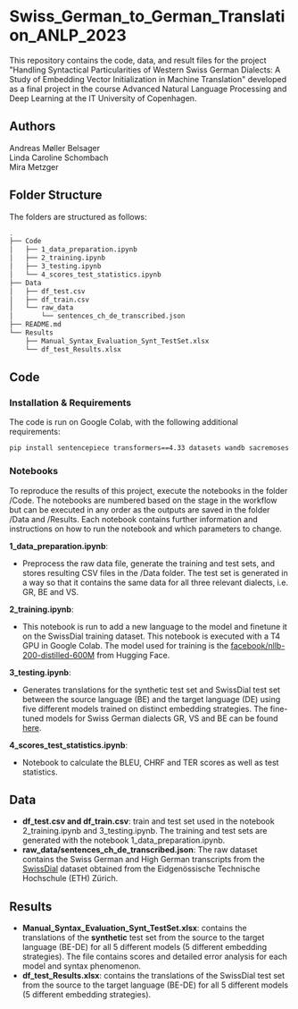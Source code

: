 # Swiss_German_to_German_Translation_ANLP_2023

This repository contains the code, data, and result files for the project "Handling Syntactical Particularities of Western Swiss German Dialects: A Study of Embedding Vector Initialization in Machine Translation" developed as a final project in the course Advanced Natural Language Processing and Deep Learning at the IT University of Copenhagen.

## Authors
Andreas Møller Belsager  
Linda Caroline Schombach  
Mira Metzger

## Folder Structure

The folders are structured as follows:

```bash
.
├── Code
│   ├── 1_data_preparation.ipynb
│   ├── 2_training.ipynb
│   ├── 3_testing.ipynb
│   └── 4_scores_test_statistics.ipynb
├── Data
│   ├── df_test.csv
│   ├── df_train.csv
│   └── raw_data
│       └── sentences_ch_de_transcribed.json
├── README.md
└── Results
    ├── Manual_Syntax_Evaluation_Synt_TestSet.xlsx
    └── df_test_Results.xlsx
```

## Code

### Installation & Requirements

The code is run on Google Colab, with the following additional requirements:

```bash
pip install sentencepiece transformers==4.33 datasets wandb sacremoses sacrebleu -q
```

### Notebooks

To reproduce the results of this project, execute the notebooks in the folder /Code. The notebooks are numbered based on the stage in the workflow but can be executed in any order as the outputs are saved in the folder /Data and /Results. Each notebook contains further information and instructions on how to run the notebook and which parameters to change. 

**1_data_preparation.ipynb**:
* Preprocess the raw data file, generate the training and test sets, and stores resulting CSV files in the /Data folder. The test set is generated in a way so that it contains the same data for all three relevant dialects, i.e. GR, BE and VS.

**2_training.ipynb**:
* This notebook is run to add a new language to the model and finetune it on the SwissDial training dataset. This notebook is executed with a T4 GPU in Google Colab. The model used for training is the [facebook/nllb-200-distilled-600M](https://huggingface.co/facebook/nllb-200-distilled-600M) from Hugging Face. 

**3_testing.ipynb**:
* Generates translations for the synthetic test set and SwissDial test set between the source language (BE) and the target language (DE) using five different models trained on distinct embedding strategies. The fine-tuned models for Swiss German dialects GR, VS and BE can be found [here](https://drive.google.com/drive/folders/1Vfe1fAmGQdUWecqt2HKNxUkObRbRqfFo?usp=sharing).

**4_scores_test_statistics.ipynb**: 
* Notebook to calculate the BLEU, CHRF and TER scores as well as test statistics.


## Data

* **df_test.csv and df_train.csv**: train and test set used in the notebook 2_training.ipynb and 3_testing.ipynb. The training and test sets are generated with the notebook 1_data_preparation.ipynb.
* **raw_data/sentences_ch_de_transcribed.json**: The raw dataset contains the Swiss German and High German transcripts from the [SwissDial](https://mtc.ethz.ch/publications/open-source/swiss-dial.html) dataset obtained from the Eidgenössische Technische Hochschule (ETH) Zürich.


## Results

* **Manual_Syntax_Evaluation_Synt_TestSet.xlsx**: contains the translations of the **synthetic** test set from the source to the target language (BE-DE) for all 5 different models (5 different embedding strategies). The file contains scores and detailed error analysis for each model and syntax phenomenon.
* **df_test_Results.xlsx**: contains the translations of the SwissDial test set from the source to the target language (BE-DE) for all 5 different models (5 different embedding strategies).
